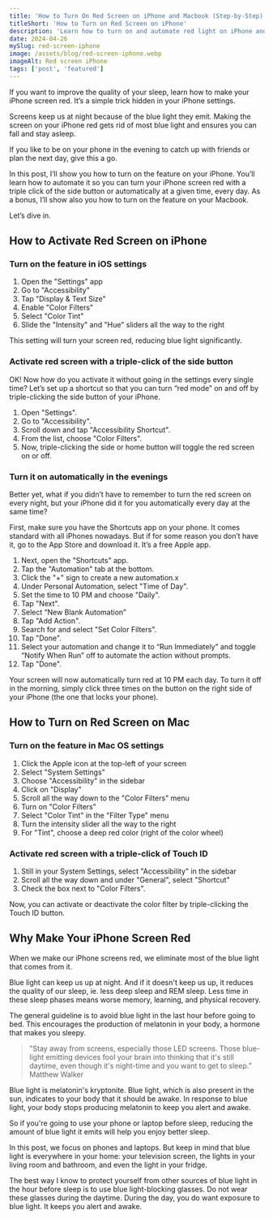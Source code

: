 ```yaml
---
title: 'How to Turn On Red Screen on iPhone and Macbook (Step-by-Step)'
titleShort: 'How to Turn on Red Screen on iPhone'
description: 'Learn how to turn on and automate red light on iPhone and Mac. Turn on the feature with a triple click of the side button or automatically every evening.'
date: 2024-04-26
mySlug: red-screen-iphone
image: /assets/blog/red-screen-iphone.webp
imageAlt: Red screen iPhone
tags: ['post', 'featured']
---
```


If you want to improve the quality of your sleep, learn how to make your iPhone screen red. It’s a simple trick hidden in your iPhone settings.

Screens keep us at night because of the blue light they emit. Making the screen on your iPhone red gets rid of most blue light and ensures you can fall and stay asleep.

If you like to be on your phone in the evening to catch up with friends or plan the next day, give this a go.

In this post, I’ll show you how to turn on the feature on your iPhone. You’ll learn how to automate it so you can turn your iPhone screen red with a triple click of the side button or automatically at a given time, every day. As a bonus, I’ll show also you how to turn on the feature on your Macbook.

Let’s dive in.

## How to Activate Red Screen on iPhone

### Turn on the feature in iOS settings

1.  Open the "Settings" app
2.  Go to "Accessibility"
3.  Tap "Display & Text Size"
4.  Enable "Color Filters"
5.  Select "Color Tint"
6.  Slide the "Intensity" and "Hue" sliders all the way to the right

This setting will turn your screen red, reducing blue light significantly.

### Activate red screen with a triple-click of the side button

OK! Now how do you activate it without going in the settings every single time? Let’s set up a shortcut so that you can turn “red mode” on and off by triple-clicking the side button of your iPhone.

1.  Open "Settings".
2.  Go to "Accessibility".
3.  Scroll down and tap "Accessibility Shortcut".
4.  From the list, choose "Color Filters".
5.  Now, triple-clicking the side or home button will toggle the red screen on or off.

### Turn it on automatically in the evenings

Better yet, what if you didn’t have to remember to turn the red screen on every night, but your iPhone did it for you automatically every day at the same time?

First, make sure you have the Shortcuts app on your phone. It comes standard with all iPhones nowadays. But if for some reason you don’t have it, go to the App Store and download it. It’s a free Apple app.

1.  Next, open the "Shortcuts" app.
2.  Tap the "Automation" tab at the bottom.
3.  Click the "+" sign to create a new automation.x
4.  Under Personal Automation, select "Time of Day".
5.  Set the time to 10 PM and choose "Daily".
6.  Tap "Next".
7.  Select “New Blank Automation”
8.  Tap "Add Action".
9.  Search for and select "Set Color Filters".
10. Tap "Done".
11. Select your automation and change it to “Run Immediately” and toggle “Notify When Run” off to automate the action without prompts.
12. Tap "Done".

Your screen will now automatically turn red at 10 PM each day. To turn it off in the morning, simply click three times on the button on the right side of your iPhone (the one that locks your phone).

## How to Turn on Red Screen on Mac

### Turn on the feature in Mac OS settings

1.  Click the Apple icon at the top-left of your screen
2.  Select "System Settings"
3.  Choose "Accessibility" in the sidebar
4.  Click on "Display"
5.  Scroll all the way down to the "Color Filters" menu
6.  Turn on "Color Filters”
7.  Select "Color Tint" in the "Filter Type" menu
8.  Turn the intensity slider all the way to the right
9.  For "Tint", choose a deep red color (right of the color wheel)

### Activate red screen with a triple-click of Touch ID

1.  Still in your System Settings, select "Accessibility" in the sidebar
2.  Scroll all the way down and under "General", select "Shortcut"
3.  Check the box next to "Color Filters".

Now, you can activate or deactivate the color filter by triple-clicking the Touch ID button.

## Why Make Your iPhone Screen Red

When we make our iPhone screens red, we eliminate most of the blue light that comes from it.

Blue light can keep us up at night. And if it doesn't keep us up, it reduces the quality of our sleep, ie. less deep sleep and REM sleep. Less time in these sleep phases means worse memory, learning, and physical recovery.

The general guideline is to avoid blue light in the last hour before going to bed. This encourages the production of melatonin in your body, a hormone that makes you sleepy.

> "Stay away from screens, especially those LED screens. Those blue-light emitting devices fool your brain into thinking that it's still daytime, even though it's night-time and you want to get to sleep.” Matthew Walker

Blue light is melatonin's kryptonite. Blue light, which is also present in the sun, indicates to your body that it should be awake. In response to blue light, your body stops producing melatonin to keep you alert and awake.

So if you're going to use your phone or laptop before sleep, reducing the amount of blue light it emits will help you enjoy better sleep.

In this post, we focus on phones and laptops. But keep in mind that blue light is everywhere in your home: your television screen, the lights in your living room and bathroom, and even the light in your fridge.

The best way I know to protect yourself from other sources of blue light in the hour before sleep is to use blue light-blocking glasses. Do not wear these glasses during the daytime. During the day, you do want exposure to blue light. It keeps you alert and awake.
